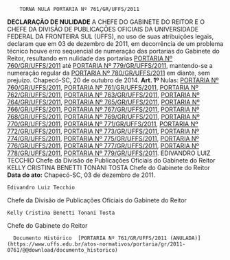         TORNA NULA PORTARIA Nº 761/GR/UFFS/2011  

 **DECLARAÇÃO DE NULIDADE** A CHEFE DO GABINETE DO REITOR E O CHEFE DA DIVISÃO DE PUBLICAÇÕES OFICIAIS DA UNIVERSIDADE FEDERAL DA FRONTEIRA SUL (UFFS), no uso de suas atribuições legais, declaram que em 03 de dezembro de 2011, em decorrência de um problema técnico houve erro sequencial de numeração das portarias do Gabinete do Reitor, resultando em nulidade das portarias [PORTARIA Nº 760/GR/UFFS/2011](https://www.uffs.edu.br/atos-normativos/portaria/gr/2011-0760) até [PORTARIA Nº 779/GR/UFFS/2011](https://www.uffs.edu.br/atos-normativos/portaria/gr/2011-0779), mantendo-se a numeração regular da [PORTARIA Nº 780/GR/UFFS/2011](https://www.uffs.edu.br/atos-normativos/portaria/gr/2011-0780) em diante, sem prejuízo. Chapecó-SC, 20 de outubro de 2014.   **Art. 1º**  Nulas: [PORTARIA Nº 760/GR/UFFS/2011](https://www.uffs.edu.br/atos-normativos/portaria/gr/2011-0760), [PORTARIA Nº 761/GR/UFFS/2011](https://www.uffs.edu.br/atos-normativos/portaria/gr/2011-0761), [PORTARIA Nº 762/GR/UFFS/2011](https://www.uffs.edu.br/atos-normativos/portaria/gr/2011-0762), [PORTARIA Nº 763/GR/UFFS/2011](https://www.uffs.edu.br/atos-normativos/portaria/gr/2011-0763), [PORTARIA Nº 764/GR/UFFS/2011](https://www.uffs.edu.br/atos-normativos/portaria/gr/2011-0764), [PORTARIA Nº 765/GR/UFFS/2011](https://www.uffs.edu.br/atos-normativos/portaria/gr/2011-0765), [PORTARIA Nº 766/GR/UFFS/2011](https://www.uffs.edu.br/atos-normativos/portaria/gr/2011-0766), [PORTARIA Nº 767/GR/UFFS/2011](https://www.uffs.edu.br/atos-normativos/portaria/gr/2011-0767), [PORTARIA Nº 768/GR/UFFS/2011](https://www.uffs.edu.br/atos-normativos/portaria/gr/2011-0768), [PORTARIA Nº 769/GR/UFFS/2011](https://www.uffs.edu.br/atos-normativos/portaria/gr/2011-0769), [PORTARIA Nº 770/GR/UFFS/2011](https://www.uffs.edu.br/atos-normativos/portaria/gr/2011-0770), [PORTARIA Nº 771/GR/UFFS/2011](https://www.uffs.edu.br/atos-normativos/portaria/gr/2011-0771), [PORTARIA Nº 772/GR/UFFS/2011](https://www.uffs.edu.br/atos-normativos/portaria/gr/2011-0772), [PORTARIA Nº 773/GR/UFFS/2011](https://www.uffs.edu.br/atos-normativos/portaria/gr/2011-0773), [PORTARIA Nº 774/GR/UFFS/2011](https://www.uffs.edu.br/atos-normativos/portaria/gr/2011-0774), [PORTARIA Nº 775/GR/UFFS/2011](https://www.uffs.edu.br/atos-normativos/portaria/gr/2011-0775), [PORTARIA Nº 776/GR/UFFS/2011](https://www.uffs.edu.br/atos-normativos/portaria/gr/2011-0776), [PORTARIA Nº 777/GR/UFFS/2011](https://www.uffs.edu.br/atos-normativos/portaria/gr/2011-0777), [PORTARIA Nº 778/GR/UFFS/2011](https://www.uffs.edu.br/atos-normativos/portaria/gr/2011-0778), [PORTARIA Nº 779/GR/UFFS/2011](https://www.uffs.edu.br/atos-normativos/portaria/gr/2011-0779). EDIVANDRO LUIZ TECCHIO Chefe da Divisão de Publicações Oficiais do Gabinete do Reitor KELLY CRISTINA BENETTI TONANI TOSTA Chefe do Gabinete do Reitor        **Data do ato:** Chapecó-SC, 03 de dezembro de 2011.   
 

    Edivandro Luiz Tecchio   
 Chefe da Divisão de Publicações Oficiais do Gabinete do Reitor 

    Kelly Cristina Benetti Tonani Tosta   
 Chefe do Gabinete do Reitor 

      Documento Histórico  [PORTARIA Nº 761/GR/UFFS/2011 (ANULADA)](https://www.uffs.edu.br/atos-normativos/portaria/gr/2011-0761/@@download/documento_historico)     
      
